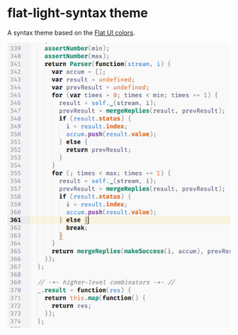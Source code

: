 # flat-light-syntax theme

A syntax theme based on the [Flat UI colors](https://www.materialui.co/flatuicolors).

![screenshot][]

[screenshot]: screenshot.png
